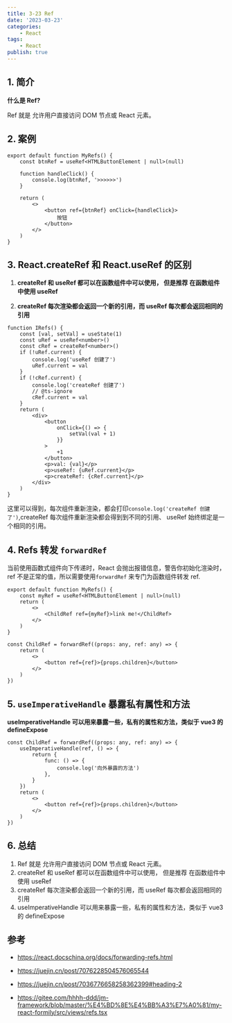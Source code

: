 ```yaml
---
title: 3-23 Ref
date: '2023-03-23'
categories:
    - React
tags:
    - React
publish: true
---
```


## 1. 简介

**什么是 Ref?**

Ref 就是 允许用户直接访问 DOM 节点或 React 元素。

## 2. 案例

```tsx
export default function MyRefs() {
    const btnRef = useRef<HTMLButtonElement | null>(null)

    function handleClick() {
        console.log(btnRef, '>>>>>>')
    }

    return (
        <>
            <button ref={btnRef} onClick={handleClick}>
                按钮
            </button>
        </>
    )
}
```

## 3. React.createRef 和 React.useRef 的区别

1. **createRef 和 useRef 都可以在函数组件中可以使用， 但是推荐 在函数组件中使用 useRef**

2. **createRef 每次渲染都会返回一个新的引用，而 useRef 每次都会返回相同的引用**

```tsx
function IRefs() {
    const [val, setVal] = useState(1)
    const uRef = useRef<number>()
    const cRef = createRef<number>()
    if (!uRef.current) {
        console.log('useRef 创建了')
        uRef.current = val
    }
    if (!cRef.current) {
        console.log('createRef 创建了')
        // @ts-ignore
        cRef.current = val
    }
    return (
        <div>
            <button
                onClick={() => {
                    setVal(val + 1)
                }}
            >
                +1
            </button>
            <p>val: {val}</p>
            <p>useRef: {uRef.current}</p>
            <p>createRef: {cRef.current}</p>
        </div>
    )
}
```

这里可以得到，每次组件重新渲染，都会打印`console.log('createRef 创建了')`,createRef 每次组件重新渲染都会得到到不同的引用、 useRef 始终绑定是一个相同的引用。

## 4. Refs 转发 `forwardRef`

当前使用函数式组件向下传递时，React 会抛出报错信息，警告你初始化渲染时，ref 不是正常的值，所以需要使用`forwardRef` 来专门为函数组件转发 ref.

```tsx
export default function MyRefs() {
    const myRef = useRef<HTMLButtonElement | null>(null)
    return (
        <>
            <ChildRef ref={myRef}>link me!</ChildRef>
        </>
    )
}

const ChildRef = forwardRef((props: any, ref: any) => {
    return (
        <>
            <button ref={ref}>{props.children}</button>
        </>
    )
})
```

## 5. `useImperativeHandle` 暴露私有属性和方法

**useImperativeHandle 可以用来暴露一些，私有的属性和方法，类似于 vue3 的 defineExpose**

```tsx
const ChildRef = forwardRef((props: any, ref: any) => {
    useImperativeHandle(ref, () => {
        return {
            func: () => {
                console.log('向外暴露的方法')
            },
        }
    })
    return (
        <>
            <button ref={ref}>{props.children}</button>
        </>
    )
})
```

## 6. 总结

1. Ref 就是 允许用户直接访问 DOM 节点或 React 元素。
2. createRef 和 useRef 都可以在函数组件中可以使用， 但是推荐 在函数组件中使用 useRef
3. createRef 每次渲染都会返回一个新的引用，而 useRef 每次都会返回相同的引用
4. useImperativeHandle 可以用来暴露一些，私有的属性和方法，类似于 vue3 的 defineExpose

## 参考

-   <a target="_blank" href="https://react.docschina.org/docs/forwarding-refs.html">https://react.docschina.org/docs/forwarding-refs.html</a>

-   <a target="_blank" href="https://juejin.cn/post/7076228504576065544">https://juejin.cn/post/7076228504576065544</a>

-   <a target="_blank" href="https://juejin.cn/post/7036776658258362399#heading-2">https://juejin.cn/post/7036776658258362399#heading-2</a>

-   <a target="_blank" href="https://gitee.com/hhhh-ddd/jm-framework/blob/master/%E4%BD%8E%E4%BB%A3%E7%A0%81/my-react-formily/src/views/refs.tsx">https://gitee.com/hhhh-ddd/jm-framework/blob/master/%E4%BD%8E%E4%BB%A3%E7%A0%81/my-react-formily/src/views/refs.tsx</a>
